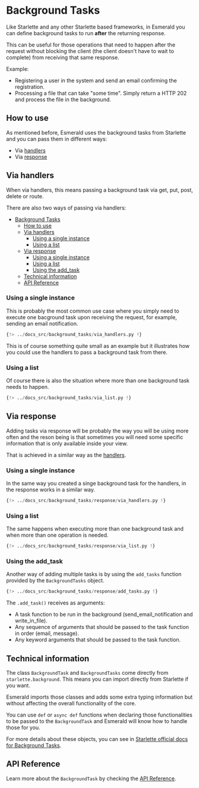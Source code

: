# Background Tasks

Like Starlette and any other Starlette based frameworks, in Esmerald you can define background
tasks to run **after** the returning response.

This can be useful for those operations that need to happen after the request without blocking the
client (the client doesn't have to wait to complete) from receiving that same response.

Example:

* Registering a user in the system and send an email confirming the registration.
* Processing a file that can take "some time". Simply return a HTTP 202 and process the file in the
background.


## How to use

As mentioned before, Esmerald uses the background tasks from Starlette and you can pass them in
different ways:

* Via [handlers](#via-handlers)
* Via [response](#via-response)

## Via handlers

When via handlers, this means passing a background task via get, put, post, delete or route.

There are also two ways of passing via handlers:

- [Background Tasks](#background-tasks)
    - [How to use](#how-to-use)
    - [Via handlers](#via-handlers)
        - [Using a single instance](#using-a-single-instance)
        - [Using a list](#using-a-list)
    - [Via response](#via-response)
        - [Using a single instance](#using-a-single-instance-1)
        - [Using a list](#using-a-list-1)
        - [Using the add\_task](#using-the-add_task)
    - [Technical information](#technical-information)
    - [API Reference](#api-reference)

### Using a single instance

This is probably the most common use case where you simply need to execute one bacground task upon
receiving the request, for example, sending an email notification.

```python hl_lines="18"
{!> ../docs_src/background_tasks/via_handlers.py !}
```

This is of course something quite small as an example but it illustrates how you could use the
handlers to pass a background task from there.

### Using a list

Of course there is also the situation where more than one background task needs to happen.

```python hl_lines="27-32"
{!> ../docs_src/background_tasks/via_list.py !}
```

## Via response

Adding tasks via response will be probably the way you will be using more often and the reson being
is that sometimes you will need some specific information that is only available inside your view.

That is achieved in a similar way as the [handlers](#via-handlers).

### Using a single instance

In the same way you created a singe background task for the handlers, in the response works in a
similar way.

```python hl_lines="22-26"
{!> ../docs_src/background_tasks/response/via_handlers.py !}
```

### Using a list

The same happens when executing more than one background task and when more than one operation is
needed.

```python hl_lines="30-39"
{!> ../docs_src/background_tasks/response/via_list.py !}
```

### Using the add_task

Another way of adding multiple tasks is by using the `add_tasks` function provided by the
`BackgroundTasks` object.

```python hl_lines="28-32"
{!> ../docs_src/background_tasks/response/add_tasks.py !}
```

The `.add_task()` receives as arguments:

* A task function to be run in the background (send_email_notification and write_in_file).
* Any sequence of arguments that should be passed to the task function in order (email, message).
* Any keyword arguments that should be passed to the task function.


## Technical information

The class `BackgroundTask` and `BackgroundTasks` come directly from `starlette.background`. This
means you can import directly from Starlette if you want.

Esmerald imports those classes and adds some extra typing information but without affecting the
overall functionality of the core.

You can use `def` or `async def` functions when declaring those functionalities to be passed to
the `BackgroundTask` and Esmerald will know how to handle those for you.

For more details about these objects, you can see in
[Starlette official docs for Background Tasks](https://www.starlette.io/background/).

## API Reference

Learn more about the `BackgroundTask` by checking the [API Reference](http://localhost:8000/references/background/).
